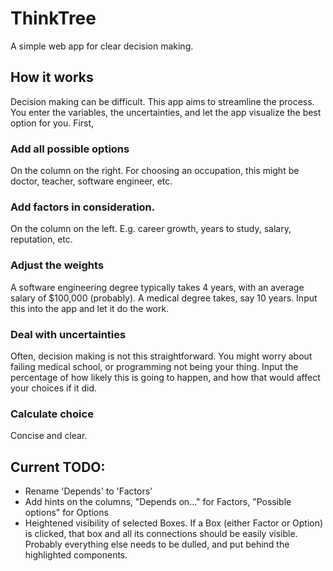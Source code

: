 # ThinkTree

A simple web app for clear decision making.

## How it works

Decision making can be difficult. This app aims to streamline the process. You enter the variables, the uncertainties, and let the app visualize the best option for you. First,

### Add all possible options
On the column on the right. For choosing an occupation, this might be doctor, teacher, software engineer, etc.

### Add factors in consideration.
On the column on the left. E.g. career growth, years to study, salary, reputation, etc.

### Adjust the weights
A software engineering degree typically takes 4 years, with an average salary of $100,000 (probably). A medical degree takes, say 10 years. Input this into the app and let it do the work.

### Deal with uncertainties
Often, decision making is not this straightforward. You might worry about failing medical school, or programming not being your thing. Input the percentage of how likely this is going to happen, and how that would affect your choices if it did.

### Calculate choice
Concise and clear.


## Current TODO:
- Rename 'Depends' to 'Factors'
- Add hints on the columns, "Depends on..." for Factors, "Possible options" for Options
- Heightened visibility of selected Boxes. If a Box (either Factor or Option) is clicked, that box and all its connections should be easily visible. Probably everything else needs to be dulled, and put behind the highlighted components.

